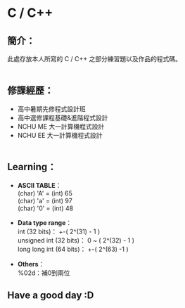 # C / C++

## 簡介：
此處存放本人所寫的 C / C++ 之部分練習題以及作品的程式碼。
<br><br>

## 修課經歷：
- 高中暑期先修程式設計班
- 高中選修課程基礎&進階程式設計
- NCHU ME 大一計算機程式設計
- NCHU EE 大一計算機程式設計
<br><br>

## Learning：
- <b>ASCII TABLE</b>：<br>
    (char) 'A' = (int) 65 <br>
    (char) 'a' = (int) 97 <br>
    (char) '0' = (int) 48 <br>

- <b>Data type range</b>：<br>
    int (32 bits)： +-( 2^(31) - 1 ) <br>
    unsigned int (32 bits)： 0 ~ ( 2^(32) - 1 ) <br>
    long long int (64 bits)： +-( 2^(63) -1 ) <br>

- <b>Others</b>：<br>
    %02d：補0到兩位

## Have a good day :D

